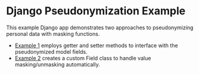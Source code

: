 # Django Pseudonymization Example

This example Django app demonstrates two approaches to pseudonymizing personal data with masking functions<!--  as outlined in [this blog post]() -->.

- [Example 1](https://github.com/cuttlesoft/django-pseudonymization-example/tree/properties) employs getter and setter methods to interface with the pseudonymized model fields.
- [Example 2](https://github.com/cuttlesoft/django-pseudonymization-example/tree/fields) creates a custom Field class to handle value masking/unmasking automatically.
